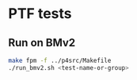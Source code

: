 # PTF tests

## Run on BMv2

```bash
make fpm -f ../p4src/Makefile
./run_bmv2.sh <test-name-or-group>
```

